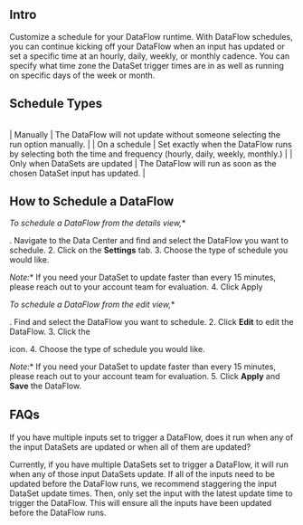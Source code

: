 

Intro
-------

Customize a schedule for your DataFlow runtime. With DataFlow schedules, you can continue kicking off your DataFlow when an input has updated or set a specific time at an hourly, daily, weekly, or monthly cadence. You can specify what time zone the DataSet trigger times are in as well as running on specific days of the week or month.


 Schedule Types
------------------


|  |  |
| --- | --- |
|
 Manually
  |
 The DataFlow will not update without someone selecting the run option manually.
  |
|
 On a schedule
  |
 Set exactly when the DataFlow runs by selecting both the time and frequency (hourly, daily, weekly, monthly.)
  |
|
 Only when DataSets are updated
  |
 The DataFlow will run as soon as the chosen DataSet input has updated.
  |

How to Schedule a DataFlow
----------------------------

*To schedule a DataFlow from the details view,**

. Navigate to the Data Center and find and select the DataFlow you want to schedule.
2. Click on the
 **Settings**
 tab.
3. Choose the type of schedule you would like.

*Note:**
 If you need your DataSet to update faster than every 15 minutes, please reach out to your account team for evaluation.
4. Click Apply

*To schedule a DataFlow from the edit view,**

. Find and select the DataFlow you want to schedule.
2. Click
 **Edit**
 to edit the DataFlow.
3. Click the

icon.
4. Choose the type of schedule you would like.

*Note:**
 If you need your DataSet to update faster than every 15 minutes, please reach out to your account team for evaluation.
5. Click
 **Apply**
 and
 **Save**
 the DataFlow.

FAQs
------


####
 If you have multiple inputs set to trigger a DataFlow, does it run when any of the input DataSets are updated or when all of them are updated?

Currently, if you have multiple DataSets set to trigger a DataFlow, it will run when any of those input DataSets update. If all of the inputs need to be updated before the DataFlow runs, we recommend staggering the input DataSet update times. Then, only set the input with the latest update time to trigger the DataFlow. This will ensure all the inputs have been updated before the DataFlow runs.

